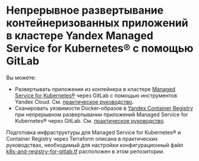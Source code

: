 # Непрерывное развертывание контейнеризованных приложений в кластере Yandex Managed Service for Kubernetes® с помощью GitLab

Вы можете:

* Развертывать приложения из контейнера в кластере [Managed Service for Kubernetes®](https://yandex.cloud/ru/docs/managed-kubernetes) через GitLab с помощью инструментов Yandex Cloud. См. [практическое руководство](https://cloud.yandex.ru/ru/docs/managed-kubernetes/tutorials/gitlab-containers).
* Сканировать уязвимости Docker-образов в [Yandex Container Registry](https://yandex.cloud/ru/docs/container-registry) при непрерывном развертывании приложений Managed Service for Kubernetes® через GitLab. См. [практическое руководство](https://cloud.yandex.ru/ru/docs/managed-kubernetes/tutorials/sign-cr-with-cosign).

Подготовка инфраструктуры для Managed Service for Kubernetes® и Container Registry через Terraform описана в практических руководствах, необходимый для настройки конфигурационный файл [k8s-and-registry-for-gitlab.tf](k8s-and-registry-for-gitlab.tf) расположен в этом репозитории.
